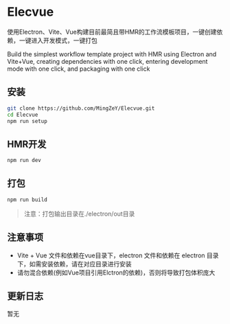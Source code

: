 # Elecvue
使用Electron、Vite、Vue构建目前最简且带HMR的工作流模板项目，一键创建依赖，一键进入开发模式，一键打包

Build the simplest workflow template project with HMR using Electron and Vite+Vue, creating dependencies with one click, entering development mode with one click, and packaging with one click

## 安装
```bash
git clone https://github.com/MingZeY/Elecvue.git
cd Elecvue
npm run setup
```

## HMR开发
```bash
npm run dev
```

## 打包
```bash
npm run build
```
> 注意：打包输出目录在./electron/out目录

## 注意事项

- Vite + Vue 文件和依赖在vue目录下，electron 文件和依赖在 electron 目录下，如需安装依赖，请在对应目录进行安装
- 请勿混合依赖(例如Vue项目引用Elctron的依赖)，否则将导致打包体积庞大

## 更新日志
暂无